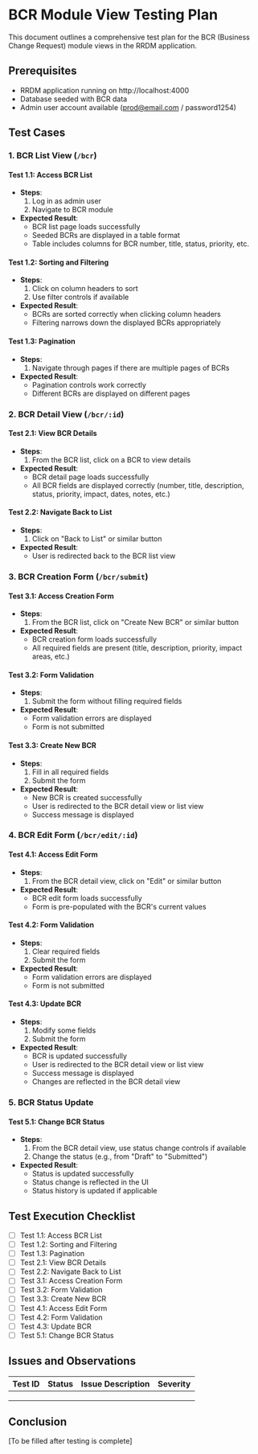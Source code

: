 # BCR Module View Testing Plan

This document outlines a comprehensive test plan for the BCR (Business Change Request) module views in the RRDM application.

## Prerequisites
- RRDM application running on http://localhost:4000
- Database seeded with BCR data
- Admin user account available (prod@email.com / password1254)

## Test Cases

### 1. BCR List View (`/bcr`)

#### Test 1.1: Access BCR List
- **Steps**:
  1. Log in as admin user
  2. Navigate to BCR module
- **Expected Result**: 
  - BCR list page loads successfully
  - Seeded BCRs are displayed in a table format
  - Table includes columns for BCR number, title, status, priority, etc.

#### Test 1.2: Sorting and Filtering
- **Steps**:
  1. Click on column headers to sort
  2. Use filter controls if available
- **Expected Result**:
  - BCRs are sorted correctly when clicking column headers
  - Filtering narrows down the displayed BCRs appropriately

#### Test 1.3: Pagination
- **Steps**:
  1. Navigate through pages if there are multiple pages of BCRs
- **Expected Result**:
  - Pagination controls work correctly
  - Different BCRs are displayed on different pages

### 2. BCR Detail View (`/bcr/:id`)

#### Test 2.1: View BCR Details
- **Steps**:
  1. From the BCR list, click on a BCR to view details
- **Expected Result**:
  - BCR detail page loads successfully
  - All BCR fields are displayed correctly (number, title, description, status, priority, impact, dates, notes, etc.)

#### Test 2.2: Navigate Back to List
- **Steps**:
  1. Click on "Back to List" or similar button
- **Expected Result**:
  - User is redirected back to the BCR list view

### 3. BCR Creation Form (`/bcr/submit`)

#### Test 3.1: Access Creation Form
- **Steps**:
  1. From the BCR list, click on "Create New BCR" or similar button
- **Expected Result**:
  - BCR creation form loads successfully
  - All required fields are present (title, description, priority, impact areas, etc.)

#### Test 3.2: Form Validation
- **Steps**:
  1. Submit the form without filling required fields
- **Expected Result**:
  - Form validation errors are displayed
  - Form is not submitted

#### Test 3.3: Create New BCR
- **Steps**:
  1. Fill in all required fields
  2. Submit the form
- **Expected Result**:
  - New BCR is created successfully
  - User is redirected to the BCR detail view or list view
  - Success message is displayed

### 4. BCR Edit Form (`/bcr/edit/:id`)

#### Test 4.1: Access Edit Form
- **Steps**:
  1. From the BCR detail view, click on "Edit" or similar button
- **Expected Result**:
  - BCR edit form loads successfully
  - Form is pre-populated with the BCR's current values

#### Test 4.2: Form Validation
- **Steps**:
  1. Clear required fields
  2. Submit the form
- **Expected Result**:
  - Form validation errors are displayed
  - Form is not submitted

#### Test 4.3: Update BCR
- **Steps**:
  1. Modify some fields
  2. Submit the form
- **Expected Result**:
  - BCR is updated successfully
  - User is redirected to the BCR detail view or list view
  - Success message is displayed
  - Changes are reflected in the BCR detail view

### 5. BCR Status Update

#### Test 5.1: Change BCR Status
- **Steps**:
  1. From the BCR detail view, use status change controls if available
  2. Change the status (e.g., from "Draft" to "Submitted")
- **Expected Result**:
  - Status is updated successfully
  - Status change is reflected in the UI
  - Status history is updated if applicable

## Test Execution Checklist

- [ ] Test 1.1: Access BCR List
- [ ] Test 1.2: Sorting and Filtering
- [ ] Test 1.3: Pagination
- [ ] Test 2.1: View BCR Details
- [ ] Test 2.2: Navigate Back to List
- [ ] Test 3.1: Access Creation Form
- [ ] Test 3.2: Form Validation
- [ ] Test 3.3: Create New BCR
- [ ] Test 4.1: Access Edit Form
- [ ] Test 4.2: Form Validation
- [ ] Test 4.3: Update BCR
- [ ] Test 5.1: Change BCR Status

## Issues and Observations

| Test ID | Status | Issue Description | Severity |
|---------|--------|-------------------|----------|
|         |        |                   |          |
|         |        |                   |          |
|         |        |                   |          |

## Conclusion

[To be filled after testing is complete]
